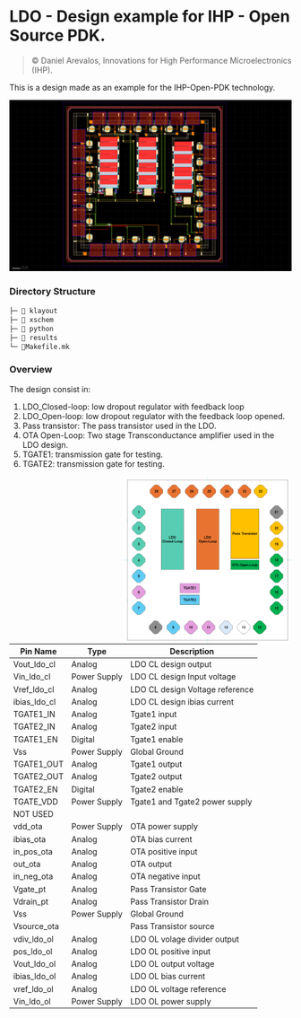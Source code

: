 # LDO - Design example for IHP - Open Source PDK.

> © Daniel Arevalos, Innovations for High Performance Microelectronics (IHP).

This is a design made as an example for the IHP-Open-PDK technology.

![](docs/source/fig/LDO_AC3E_nofill.png)

### Directory Structure

```
├─ 📁 klayout
├─ 📁 xschem
├─ 📁 python
├─ 📁 results
└─ 📄Makefile.mk
```

### Overview

The design consist in:

1. LDO_Closed-loop: low dropout regulator with feedback loop 
2. LDO_Open-loop: low dropout regulator with the feedback loop opened.
3. Pass transistor: The pass transistor used in the LDO. 
4. OTA Open-Loop: Two stage Transconductance amplifier used in the LDO design.
5. TGATE1: transmission gate for testing.
6. TGATE2: transmission gate for testing. 

<img align="right" width="300" src="docs/source/fig/LDO_AC3E_designs.png">


| Pin Name     | Type         | Description                              |
| ------------ | ------------ | ---------------------------------------- |
| Vout_ldo_cl  | Analog       | LDO CL design output            |
| Vin_ldo_cl   | Power Supply | LDO CL design Input voltage     |
| Vref_ldo_cl  | Analog       | LDO CL design Voltage reference |
| ibias_ldo_cl | Analog       | LDO CL design ibias current     |
| TGATE1_IN    | Analog       | Tgate1 input                             |
| TGATE2_IN    | Analog       | Tgate2 input                             |
| TGATE1_EN    | Digital      | Tgate1 enable                            |
| Vss          | Power Supply | Global Ground                            |
| TGATE1_OUT   | Analog       | Tgate1 output                            |
| TGATE2_OUT   | Analog       | Tgate2 output                            |
| TGATE2_EN    | Digital      | Tgate2 enable                            |
| TGATE_VDD    | Power Supply | Tgate1 and Tgate2 power supply           |
| NOT USED     |              |                                          |
| vdd_ota      | Power Supply | OTA power supply                         |
| ibias_ota    | Analog       | OTA bias current                         |
| in_pos_ota   | Analog       | OTA positive input                       |
| out_ota      | Analog       | OTA output                               |
| in_neg_ota   | Analog       | OTA negative input                       |
| Vgate_pt     | Analog       | Pass Transistor Gate                     |
| Vdrain_pt    | Analog       | Pass Transistor Drain                    |
| Vss          | Power Supply | Global Ground                            |
| Vsource_ota  |              | Pass Transistor source                   |
| vdiv_ldo_ol  | Analog       | LDO OL volage divider output      |
| pos_ldo_ol   | Analog       | LDO OL positive input             |
| Vout_ldo_ol  | Analog       | LDO OL output voltage             |
| ibias_ldo_ol | Analog       | LDO OL bias current               |
| vref_ldo_ol  | Analog       | LDO OL voltage reference          |
| Vin_ldo_ol   | Power Supply | LDO OL power supply               |

